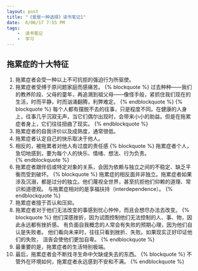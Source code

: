 ```yaml
---
layout: post
title: "《爱是一种选择》读书笔记1"
date:  6/06/17 7:55 PM
tags: 
	-  读书笔记
	-  学习
---
```

## 拖累症的十大特征 <a id="chapter-1"></a>
1. 拖累症者会受一种以上不可抗拒的强迫行为所驱使。
2. 拖累症者受缚于原问题家庭而感痛苦。
   {% blockquote %}
   过去种种——我们的教养阶段、父母的童年，再追溯到祖父母——像怪手般，紧抓住我们现在的生活，时而平静，时而汹涌翻腾，利弊难定。
   {% endblockquote %}
   {% blockquote %}
    每个人都有摆脱不去的往事，只是程度不同。在健康的人身上，往事几乎沉寂无声，当它们偶尔出现时，会带来小小的助益。但是在拖累症者身上，它们往往扭曲了现实。
   {% endblockquote %}
3. 拖累症者的自我评价以及成熟度，通常很低。
4. 拖累症者认定自己的快乐取决于他人。
5. 相反的，被拖累者对他人有过度的责任感
 {% blockquote %}
  拖累症者个人，急切地感到，要为每个人的快乐、情绪、想法、行为负责。  
 {% endblockquote %}
6. 拖累症者跟伴侣或特定对象的关系，会因为依赖与独立之间的不稳定、缺乏平衡而受到破坏。
    {% blockquote %}
     拖累症的相反面并非独立。拖累症者如果涉及沉溺，都是过分的独立。他们蔑视全世界，甚至抗拒他们仰赖的道理、常识和道德观。
     与拖累症相对的是享福扶持（interdependence）。
    {% endblockquote %}
7. 拖累症者擅于否认和压抑。
8. 拖累症者对于他们无法改变的事感到忧心忡忡，而且会想尽办法去改变。
    {% blockquote %}
    他们深感挫折，因为试图控制他们无法控制的人、事、物，因此永远都有挫折感。
    有负面自我概念的人常会有失败的预期心理，因为他们自认是失败者。
    他们看向未来时，往往只看到挫折、失败。如果现实正好印证他们的失败，
    沮丧会使他们更加自卑。
    {% endblockquote %}
9. 最重要的是，拖累症者的生活特别极端。
10. 最后，拖累症者会不断找寻生命中欠缺或失去的东西。
    {% blockquote %}
    不管外在环境如何，拖累症者永远感到不安和不满。
    {% endblockquote %}
       


